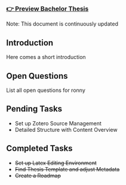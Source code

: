 ### [👉 Preview Bachelor Thesis](thesis.pdf)
Note: This document is continuously updated

## Introduction
Here comes a short introduction

## Open Questions
List all open questions for ronny


## Pending Tasks
- Set up Zotero Source Management
- Detailed Structure with Content Overview

## Completed Tasks
- ~~Set up Latex Editing Environment~~
- ~~Find Thesis Template and adjust Metadata~~
- ~~Create a Roadmap~~
